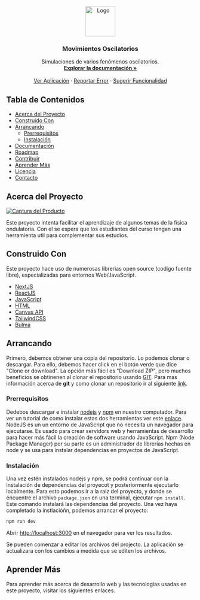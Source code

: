 <!-- LOGO DEL PROYECTO -->
<br />
<p align="center">
  <a href="https://fisica.app">
    <img src="https://fisica.app/iconoresorte.png" alt="Logo" width="80" height="80">
  </a>

  <h3 align="center">Movimientos Oscilatorios</h3>
  <p align="center">
     Simulaciones de varios fenómenos oscilatorios. 
    <br />
    <a href="https://github.com/iamzapata/movimientos-oscilatorios"><strong>Explorar la documentación »</strong></a>
    <br />
    <br />
    <a href="https://fisica.app/">Ver Aplicación</a>
    ·
    <a href="https://github.com/iamzapata/movimientos-oscilatorios/issues/new?assignees=&labels=&template=informe-de-error.md&title=%5BError%5D">Reportar Error</a>
    ·
    <a href="https://github.com/iamzapata/movimientos-oscilatorios/issues/new?assignees=&labels=&template=solicitud-de-funcionalidad.md&title=%5BMejora%5D">Sugerir Funcionalidad</a>
  </p>
</p>

<!-- TABLA DE CONTENIDOS -->
## Tabla de Contenidos

* [Acerca del Proyecto](#acerca-del-proyecto)
* [Construido Con](#construido-con)
* [Arrancando](#arrancando)
  * [Prerrequisitos](#prerrequisitos)
  * [Instalación](#instalación)
* [Documentación](#documentación)
* [Roadmap](#roadmap)
* [Contribuir](#contribuir)
* [Aprender Más](#aprender-mas)
* [Licencia](#licencia)
* [Contacto](#contacto)

## Acerca del Proyecto

[![Captura del Producto][captura-proyecto]](https://fisica.app)

Este proyecto intenta facilitar el aprendizaje de algunos temas de la física ondulatoria. Con el se espera que los estudiantes del curso tengan una herramienta util para complementar sus estudios.

## Construido Con
Este proyecto hace uso de numerosas librerias open source (codigo fuente libre), especializadas para entornos Web/JavaScript. 

* [NextJS](https://nextjs.org)
* [ReactJS](https://es.reactjs.org)
* [JavaScript](https://developer.mozilla.org/es/docs/Web/JavaScript)
* [HTML](https://developer.mozilla.org/es/docs/Web/HTML)
* [Canvas API](https://developer.mozilla.org/es/docs/Web/HTML/Canvas)
* [TailwindCSS](https://tailwindcss.com)
* [Bulma](https://bulma.io)

## Arrancando

Primero, debemos obtener una copia del repositorio. Lo podemos clonar o descargar. Para ello, debemos hacer click en el botón verde que dice "Clone or download". La opción más fácil es "Download ZIP", pero muchos beneficios se obtinenen al clonar el repositorio usando <a href="https://rogerdudler.github.io/git-guide/index.es.html" target="_blank">GIT</a>. Para mas información acerca de **git** y como clonar un repositorio ir al siguiente <a href="https://desarrolloweb.com/articulos/git-clone-clonar-repositorio.html" target="_blank">link</a>. 

### Prerrequisitos

Dedebos descargar e instalar [nodejs](https://nodejs.org/es/download/) y [npm](https://www.npmjs.com/get-npm) en nuestro computador. Para ver un tutorial de como instalar estas dos herramientas ver este [enlace](https://tutobasico.com/instalar-nodejs-y-npm/). NodeJS es un un entorno de JavaScript que no necesita un navegador para ejecutarse. Es usado para crear servidors web y herramientas de desarrollo para hacer más fácil la creación de software usando JavaScript. Npm (Node Package Manager) por su parte es un administrador de librerias hechas en node y se usa para instalar dependencias en proyectos de JavaScript. 

### Instalación

Una vez estén instalados nodejs y npm, se podrá continuar con la instalación de dependencias del proyecot y posteriormente ejecutarlo localmente. Para esto podemos ir a la raíz del proyecto, y donde se encuentre el archivo `package.json` en una terminal, ejecutar `npm install`. Este comando instalará las dependencias del proyecto. Una vez haya completado la instlacióñn, podemos arrancar el proyecto:

```bash
npm run dev
```

Abrir [http://localhost:3000](http://localhost:3000) en el navegador para ver los resultados.

Se pueden comenzar a editar los archivos del projecto. La aplicación se actualizara con los cambios a medida que se editen los archivos.

## Aprender Más

Para aprender más acerca de desarrollo web y las tecnologías usadas en este proyecto, visitar los siguientes enlaces. 

<!-- ENLACES / IMAGENES -->
<!-- https://www.markdownguide.org/basic-syntax/#reference-style-links -->
[captura-proyecto]: imagenges/proyecto.png

